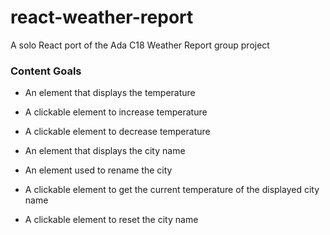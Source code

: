 # react-weather-report
A solo React port of the Ada C18 Weather Report group project

### Content Goals
- An element that displays the temperature
- A clickable element to increase temperature
- A clickable element to decrease temperature

- An element that displays the city name
- An element used to rename the city

- A clickable element to get the current temperature of the displayed city name
- A clickable element to reset the city name